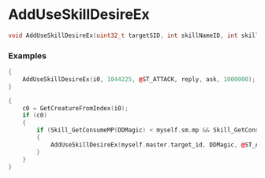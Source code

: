 # AddUseSkillDesireEx

```cpp - C++
void AddUseSkillDesireEx(uint32_t targetSID, int skillNameID, int skillType, int actionMoveType, bool force, float value);
```

### Examples

```cpp - C++
{
	AddUseSkillDesireEx(i0, 1044225, @ST_ATTACK, reply, ask, 1000000);
}
```

```cpp - C++
{
	c0 = GetCreatureFromIndex(i0);
	if (c0)
	{
		if (Skill_GetConsumeMP(DDMagic) < myself.sm.mp && Skill_GetConsumeHP(DDMagic) < myself.sm.hp && Skill_InReuseDelay(DDMagic) == @FALSE)
		{
			AddUseSkillDesireEx(myself.master.target_id, DDMagic, @ST_ATTACK, reply, ask, 1000000);
		}
	}
}
```
